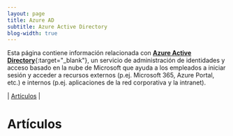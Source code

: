 ```yaml
---
layout: page
title: Azure AD
subtitle: Azure Active Directory
blog-width: true
---
```


Esta página contiene información relacionada con [**Azure Active Directory**](https://docs.microsoft.com/es-es/azure/active-directory/){:target="_blank"}, un servicio de administración de identidades y acceso basado en la nube de Microsoft que ayuda a los empleados a iniciar sesión y acceder a recursos externos (p.ej. Microsoft 365, Azure Portal, etc.) e internos (p.ej. aplicaciones de la red corporativa y la intranet).

| [Artículos](#posts) |

# <a name="posts">Artículos

